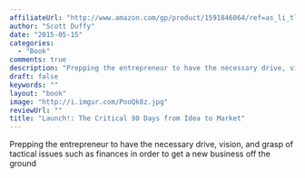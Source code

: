 ```yaml
---
affiliateUrl: "http://www.amazon.com/gp/product/1591846064/ref=as_li_tl?ie=UTF8&camp=1789&creative=390957&creativeASIN=1591846064&linkCode=as2&tag=jaktre-20&linkId=NKY2XWCAKW3KPASW"
author: "Scott Duffy"
date: "2015-05-15"
categories:
  - "Book"
comments: true
description: "Prepping the entrepreneur to have the necessary drive, vision, and grasp of tactical issues such as finances in order to get a new business off the gr"
draft: false
keywords: ""
layout: "book"
image: "http://i.imgur.com/PooQk8z.jpg"
reviewUrl: ""
title: "Launch!: The Critical 90 Days from Idea to Market"
---
```


Prepping the entrepreneur to have the necessary drive, vision, and grasp of tactical issues such as finances in order to get a new business off the ground
